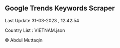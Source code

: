 

## Google Trends Keywords Scraper 
 
Last Update 31-03-2023 , 12:42:54

Country List :
VIETNAM.json



© Abdul Muttaqin 
